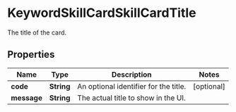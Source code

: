 

# KeywordSkillCardSkillCardTitle

The title of the card.

## Properties

| Name | Type | Description | Notes |
|------------ | ------------- | ------------- | -------------|
|**code** | **String** | An optional identifier for the title. |  [optional] |
|**message** | **String** | The actual title to show in the UI. |  |



